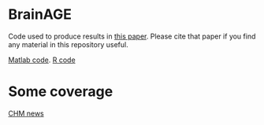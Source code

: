 # BrainAGE
Code used to produce results in [this paper](https://www.tandfonline.com/doi/abs/10.1080/13554794.2020.1731553). Please cite that paper if you find any material in this repository useful.

[Matlab code](https://github.com/nadluru/BrainAGE/blob/master/Neurocase_YMR_Matlab.html).
[R code](https://github.com/nadluru/BrainAGE/blob/master/Neurocase_YMR_R.html)

# Some coverage
[CHM news](https://centerhealthyminds.org/news/brain-scans-link-meditation-to-slower-brain-aging-in-advanced-meditator)
